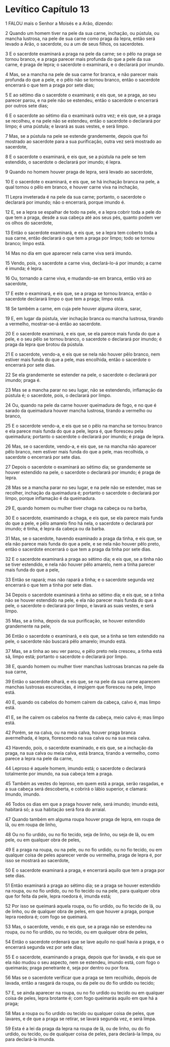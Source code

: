 # Levítico Capítulo 13

1	FALOU mais o Senhor a Moisés e a Arão, dizendo:

2	Quando um homem tiver na pele da sua carne, inchação, ou pústula, ou mancha lustrosa, na pele de sua carne como praga da lepra, então será levado a Arão, o sacerdote, ou a um de seus filhos, os sacerdotes.

3	E o sacerdote examinará a praga na pele da carne; se o pêlo na praga se tornou branco, e a praga parecer mais profunda do que a pele da sua carne, é praga de lepra; o sacerdote o examinará, e o declarará por imundo.

4	Mas, se a mancha na pele de sua carne for branca, e não parecer mais profunda do que a pele, e o pêlo não se tornou branco, então o sacerdote encerrará o que tem a praga por sete dias;

5	E ao sétimo dia o sacerdote o examinará; e eis que, se a praga, ao seu parecer parou, e na pele não se estendeu, então o sacerdote o encerrará por outros sete dias;

6	E o sacerdote ao sétimo dia o examinará outra vez; e eis que, se a praga se recolheu, e na pele não se estendeu, então o sacerdote o declarará por limpo; é uma pústula; e lavará as suas vestes, e será limpo.

7	Mas, se a pústula na pele se estende grandemente, depois que foi mostrado ao sacerdote para a sua purificação, outra vez será mostrado ao sacerdote,

8	E o sacerdote o examinará, e eis que, se a pústula na pele se tem estendido, o sacerdote o declarará por imundo; é lepra.

9	Quando no homem houver praga de lepra, será levado ao sacerdote,

10	E o sacerdote o examinará, e eis que, se há inchação branca na pele, a qual tornou o pêlo em branco, e houver carne viva na inchação,

11	Lepra inveterada é na pele da sua carne; portanto, o sacerdote o declarará por imundo; não o encerrará, porque imundo é.

12	E, se a lepra se espalhar de todo na pele, e a lepra cobrir toda a pele do que tem a praga, desde a sua cabeça até aos seus pés, quanto podem ver os olhos do sacerdote,

13	Então o sacerdote examinará, e eis que, se a lepra tem coberto toda a sua carne, então declarará o que tem a praga por limpo; todo se tornou branco; limpo está.

14	Mas no dia em que aparecer nela carne viva será imundo.

15	Vendo, pois, o sacerdote a carne viva, declará-lo-á por imundo; a carne é imunda; é lepra.

16	Ou, tornando a carne viva, e mudando-se em branca, então virá ao sacerdote,

17	E este o examinará, e eis que, se a praga se tornou branca, então o sacerdote declarará limpo o que tem a praga; limpo está.

18	Se também a carne, em cuja pele houver alguma úlcera, sarar,

19	E, em lugar da pústula, vier inchação branca ou mancha lustrosa, tirando a vermelho, mostrar-se-á então ao sacerdote.

20	E o sacerdote examinará, e eis que, se ela parece mais funda do que a pele, e o seu pêlo se tornou branco, o sacerdote o declarará por imundo; é praga da lepra que brotou da pústula.

21	E o sacerdote, vendo-a, e eis que se nela não houver pêlo branco, nem estiver mais funda do que a pele, mas encolhida, então o sacerdote o encerrará por sete dias.

22	Se ela grandemente se estender na pele, o sacerdote o declarará por imundo; praga é.

23	Mas se a mancha parar no seu lugar, não se estendendo, inflamação da pústula é; o sacerdote, pois, o declarará por limpo.

24	Ou, quando na pele da carne houver queimadura de fogo, e no que é sarado da queimadura houver mancha lustrosa, tirando a vermelho ou branco,

25	E o sacerdote vendo-a, e eis que se o pêlo na mancha se tornou branco e ela parece mais funda do que a pele, lepra é, que floresceu pela queimadura; portanto o sacerdote o declarará por imundo; é praga de lepra.

26	Mas, se o sacerdote, vendo-a, e eis que, se na mancha não aparecer pêlo branco, nem estiver mais funda do que a pele, mas recolhida, o sacerdote o encerrará por sete dias.

27	Depois o sacerdote o examinará ao sétimo dia; se grandemente se houver estendido na pele, o sacerdote o declarará por imundo; é praga de lepra.

28	Mas se a mancha parar no seu lugar, e na pele não se estender, mas se recolher, inchação da queimadura é; portanto o sacerdote o declarará por limpo, porque inflamação é da queimadura.

29	E, quando homem ou mulher tiver chaga na cabeça ou na barba,

30	E o sacerdote, examinando a chaga, e eis que, se ela parece mais funda do que a pele, e pêlo amarelo fino há nela, o sacerdote o declarará por imundo; é tinha, é lepra da cabeça ou da barba.

31	Mas, se o sacerdote, havendo examinado a praga da tinha, e eis que, se ela não parece mais funda do que a pele, e se nela não houver pêlo preto, então o sacerdote encerrará o que tem a praga da tinha por sete dias.

32	E o sacerdote examinará a praga ao sétimo dia; e eis que, se a tinha não se tiver estendido, e nela não houver pêlo amarelo, nem a tinha parecer mais funda do que a pele,

33	Então se rapará; mas não rapará a tinha; e o sacerdote segunda vez encerrará o que tem a tinha por sete dias.

34	Depois o sacerdote examinará a tinha ao sétimo dia; e eis que, se a tinha não se houver estendido na pele, e ela não parecer mais funda do que a pele, o sacerdote o declarará por limpo, e lavará as suas vestes, e será limpo.

35	Mas, se a tinha, depois da sua purificação, se houver estendido grandemente na pele,

36	Então o sacerdote o examinará, e eis que, se a tinha se tem estendido na pele, o sacerdote não buscará pêlo amarelo; imundo está.

37	Mas, se a tinha ao seu ver parou, e pêlo preto nela cresceu, a tinha está sã, limpo está; portanto o sacerdote o declarará por limpo.

38	E, quando homem ou mulher tiver manchas lustrosas brancas na pele da sua carne,

39	Então o sacerdote olhará, e eis que, se na pele da sua carne aparecem manchas lustrosas escurecidas, é impigem que floresceu na pele, limpo está.

40	E, quando os cabelos do homem caírem da cabeça, calvo é, mas limpo está.

41	E, se lhe caírem os cabelos na frente da cabeça, meio calvo é; mas limpo está.

42	Porém, se na calva, ou na meia calva, houver praga branca avermelhada, é lepra, florescendo na sua calva ou na sua meia calva.

43	Havendo, pois, o sacerdote examinado, e eis que, se a inchação da praga, na sua calva ou meia calva, está branca, tirando a vermelho, como parece a lepra na pele da carne,

44	Leproso é aquele homem, imundo está; o sacerdote o declarará totalmente por imundo, na sua cabeça tem a praga.

45	Também as vestes do leproso, em quem está a praga, serão rasgadas, e a sua cabeça será descoberta, e cobrirá o lábio superior, e clamará: Imundo, imundo.

46	Todos os dias em que a praga houver nele, será imundo; imundo está, habitará só; a sua habitação será fora do arraial.

47	Quando também em alguma roupa houver praga de lepra, em roupa de lã, ou em roupa de linho,

48	Ou no fio urdido, ou no fio tecido, seja de linho, ou seja de lã, ou em pele, ou em qualquer obra de peles,

49	E a praga na roupa, ou na pele, ou no fio urdido, ou no fio tecido, ou em qualquer coisa de peles aparecer verde ou vermelha, praga de lepra é, por isso se mostrará ao sacerdote,

50	E o sacerdote examinará a praga, e encerrará aquilo que tem a praga por sete dias.

51	Então examinará a praga ao sétimo dia; se a praga se houver estendido na roupa, ou no fio urdido, ou no fio tecido ou na pele, para qualquer obra que for feita da pele, lepra roedora é, imunda está;

52	Por isso se queimará aquela roupa, ou fio urdido, ou fio tecido de lã, ou de linho, ou de qualquer obra de peles, em que houver a praga, porque lepra roedora é; com fogo se queimará.

53	Mas, o sacerdote, vendo, e eis que, se a praga não se estendeu na roupa, ou no fio urdido, ou no tecido, ou em qualquer obra de peles,

54	Então o sacerdote ordenará que se lave aquilo no qual havia a praga, e o encerrará segunda vez por sete dias;

55	E o sacerdote, examinando a praga, depois que for lavada, e eis que se ela não mudou o seu aspecto, nem se estendeu, imundo está, com fogo o queimarás; praga penetrante é, seja por dentro ou por fora.

56	Mas se o sacerdote verificar que a praga se tem recolhido, depois de lavada, então a rasgará da roupa, ou da pele ou do fio urdido ou tecido;

57	E, se ainda aparecer na roupa, ou no fio urdido ou tecido ou em qualquer coisa de peles, lepra brotante é; com fogo queimarás aquilo em que há a praga;

58	Mas a roupa ou fio urdido ou tecido ou qualquer coisa de peles, que lavares, e de que a praga se retirar, se lavará segunda vez, e será limpa.

59	Esta é a lei da praga da lepra na roupa de lã, ou de linho, ou do fio urdido, ou tecido, ou de qualquer coisa de peles, para declará-la limpa, ou para declará-la imunda.

